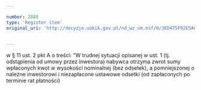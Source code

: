 ```yaml
---

number: 2888
type: 'Register item'
original_uri: 'http://decyzje.uokik.gov.pl/nd_wz_um.nsf/0/3ED475F92E5AC241C12579B3003A18F9?OpenDocument'


---
```


w § 11 ust. 2 pkt A o treści: "W trudnej sytuacji opisanej w ust. 1 (tj. odstąpienia od umowy przez inwestora) nabywca otrzyma zwrot sumy wpłaconych kwot w wysokości nominalnej (bez odsetek), a pomniejszonej o należne inwestorowi i niezapłacone ustawowe odsetki (od zapłaconych po terminie rat płatności)
